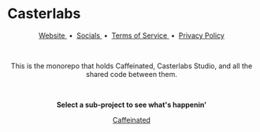 # Casterlabs

<p align="center">
    <a href="https://casterlabs.co/">
        Website
    </a>
    &nbsp;&bull;&nbsp;
    <a href="https://casterlabs.co/socials">
        Socials
    </a>
    &nbsp;&bull;&nbsp;
    <a href="https://casterlabs.co/terms-of-service">
        Terms of Service
    </a>
    &nbsp;&bull;&nbsp;
    <a href="https://casterlabs.co/privacy-policy">
        Privacy Policy
    </a>
</p>

<br />

<p align="center">
    This is the monorepo that holds Caffeinated, Casterlabs Studio, and all the shared code between them.
</p>

<br />

<p align="center">
    <b>Select a sub-project to see what's happenin'</b>
</p>

<p align="center">
    <a href="/caffeinated">
        Caffeinated
        </a>
</p>

